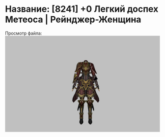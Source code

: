 # Название: [8241] +0 Легкий доспех Метеоса | Рейнджер-Женщина

Просмотр файла:
![p030030.png](p030030.png)